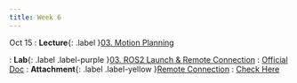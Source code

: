 ```yaml
---
title: Week 6
---
```


Oct 15
: **Lecture**{: .label }[03. Motion Planning](#)
  <!-- : [Slides](https://rpai-lab.github.io/EE211/assets/slides/lecture/EE211-24Fall-Lecture3.pdf) -->
: **Lab**{: .label .label-purple }[03. ROS2 Launch & Remote Connection](#) 
  : [Official Doc](https://docs.ros.org/en/humble/Tutorials/Intermediate/Launch/Launch-Main.html)
: **Attachment**{: .label .label-yellow }[Remote Connection](#) 
  : [Check Here](https://rpai-lab.github.io/EE211/assets/project/remote_connection)
  

